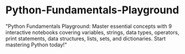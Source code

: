 # Python-Fundamentals-Playground
"Python Fundamentals Playground: Master essential concepts with 9 interactive notebooks covering variables, strings, data types, operators, print statements, data structures, lists, sets, and dictionaries. Start mastering Python today!"
